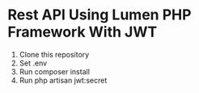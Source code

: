 # Rest API Using Lumen PHP Framework With JWT

1. Clone this repository
2. Set .env 
3. Run composer install
4. Run php artisan jwt:secret
